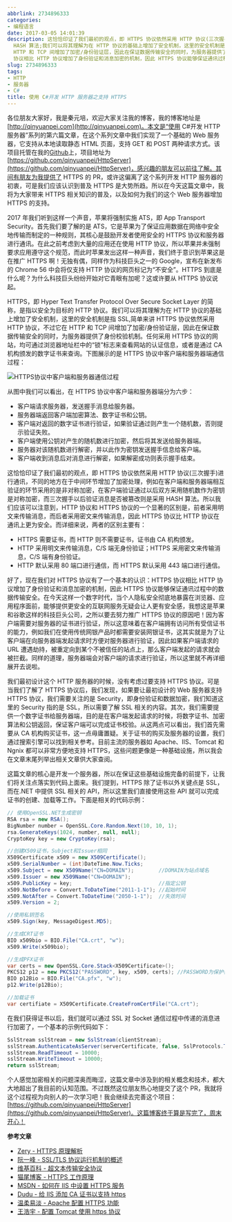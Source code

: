 ```yaml
---
abbrlink: 2734896333
categories:
- 编程语言
date: 2017-03-05 14:01:39
description: 这恰恰印证了我们最初的观点，即 HTTPS 协议依然采用 HTTP 协议(三次握手)进行通讯，不同的地方在于中间环节增加了加密处理，例如在客户端和服务器端相互验证的环节采用的是非对称加密，在客户端验证通过以后双方采用随机数作为密钥是对称加密，而三次握手以后验证消息是否被篡改则是采用
  HASH 算法;我们可以将其理解为在 HTTP 协议的基础上增加了安全机制，这里的安全机制是指 SSL,简单来讲 HTTPS 协议依然采用 HTTP 协议，不过它在
  HTTP 和 TCP 间增加了加密/身份验证层，因此在保证数据传输安全的同时，为服务器提供了身份校验机制;好了，现在我们对 HTTPS 协议有了一个基本的认识：HTTPS
  协议相比 HTTP 协议增加了身份验证和消息加密的机制，因此 HTTPS 协议能够保证通讯过程中的数据传输安全
slug: 2734896333
tags:
- HTTP
- 服务器
- C#
title: 使用 C#开发 HTTP 服务器之支持 HTTPS
---
```


各位朋友大家好，我是秦元培，欢迎大家关注我的博客，我的博客地址是[http://qinyuanpei.com](http://qinyuanpei.com)。本文是“使用 C#开发 HTTP 服务器”系列的第六篇文章，在这个系列文章中我们实现了一个基础的 Web 服务器，它支持从本地读取静态 HTML 页面，支持 GET 和 POST 两种请求方式。该项目托管在我的[Github](https://github.com/qinyuanpei)上，项目地址为[https://github.com/qinyuanpei/HttpServer](https://github.com/qinyuanpei/HttpServer)，感兴趣的朋友可以前往了解。其间有朋友为我提供了 HTTPS 的 PR，或许这偏离了这个系列开发 HTTP 服务器的初衷，可是我们应该认识到普及 HTTPS 是大势所趋。所以在今天这篇文章中，我将为大家带来 HTTPS 相关知识的普及，以及如何为我们的这个 Web 服务器增加 HTTPS 的支持。

<!--more-->

2017 年我们听到这样一个声音，苹果将强制实施 ATS，即 App Transport Security。首先我们要了解的是 ATS，它是苹果为了保证应用数据在网络中安全地传输而制定的一种规则，其核心是鼓励开发者使用安全的 HTTPS 协议和服务器进行通讯。在此之前考虑到大量的应用还在使用 HTTP 协议，所以苹果并未强制要求应用遵守这个规范，而此时苹果发出这样一种声音，我们终于意识到苹果这是在推广 HTTPS 啊！无独有偶，同样作为科技巨头之一的 Google，宣布在新发布的 Chrome 56 中会将仅支持 HTTP 协议的网页标记为“不安全”。HTTPS 到底是什么呢？为什么科技巨头纷纷开始对它青眼有加呢？这或许要从 HTTPS 协议说起。

HTTPS，即 Hyper Text Transfer Protocol Over Secure Socket Layer 的简称，是指以安全为目标的 HTTP 协议。我们可以将其理解为在 HTTP 协议的基础上增加了安全机制，这里的安全机制是指 SSL,简单来讲 HTTPS 协议依然采用 HTTP 协议，不过它在 HTTP 和 TCP 间增加了加密/身份验证层，因此在保证数据传输安全的同时，为服务器提供了身份校验机制。任何采用 HTTPS 协议的网站，均可通过浏览器地址栏中的“锁”标志来查看网站的认证信息，或者是通过 CA 机构颁发的数字证书来查询。下图展示的是 HTTPS 协议中客户端和服务器端通信过程：

![HTTPS协议中客户端和服务器通信过程](https://ww1.sinaimg.cn/large/4c36074fly1fzix85xqd1j20i00fkwg8.jpg)

从图中我们可以看出，在 HTTPS 协议中客户端和服务器端分为六步：

* 客户端请求服务器，发送握手消息给服务器。
* 服务器端返回客户端加密算法、数字证书和公钥。
* 客户端对返回的数字证书进行验证，如果验证通过则产生一个随机数，否则提示验证失败。
* 客户端使用公钥对产生的随机数进行加密，然后将其发送给服务器端。
* 服务器对该随机数进行解密，并以此作为密钥发送握手信息给客户端。
* 客户端收到消息后对消息进行解密，如果解密成功则表示握手结束。

这恰恰印证了我们最初的观点，即 HTTPS 协议依然采用 HTTP 协议(三次握手)进行通讯，不同的地方在于中间环节增加了加密处理，例如在客户端和服务器端相互验证的环节采用的是非对称加密，在客户端验证通过以后双方采用随机数作为密钥是对称加密，而三次握手以后验证消息是否被篡改则是采用 HASH 算法。所以我们应该可以注意到，HTTP 协议和 HTTPS 协议的一个显著的区别是，前者采用明文来传输消息，而后者采用密文来传输消息，因此 HTTPS 协议比 HTTP 协议在通讯上更为安全。而详细来说，两者的区别主要有：

* HTTPS 需要证书，而 HTTP 则不需要证书，证书由 CA 机构颁发。
* HTTP 采用明文来传输消息，C/S 端无身份验证；HTTPS 采用密文来传输消息，C/S 端有身份验证。
* HTTP 默认采用 80 端口进行通信，而 HTTPS 默认采用 443 端口进行通信。

好了，现在我们对 HTTPS 协议有了一个基本的认识：HTTPS 协议相比 HTTP 协议增加了身份验证和消息加密的机制，因此 HTTPS 协议能够保证通讯过程中的数据传输安全。在今天这样一个数字时代，当个人隐私安全彻底地暴露在浏览器、应用程序面前，能够提供更安全的互联网服务无疑会让人更有安全感，我想这是苹果和谷歌这样的科技巨头公司，之所以要去努力推广 HTTPS 协议的原因吧！因为客户端需要对服务器的证书进行验证，所以这意味着在客户端拥有访问所有受信证书的能力，例如我们在使用传统网银产品时都需要安装网银证书，这其实就是为了让客户端在向服务器端发起请求时方便对服务器进行验证，因此如果客户端请求的 URL 遭遇劫持，被重定向到某个不被信任的站点上，那么客户端发起的请求就会被拦截。同样的道理，服务器端会对客户端的请求进行验证，所以这里就不再详细展开去说啦。

我们最初设计这个 HTTP 服务器的时候，没有考虑过要支持 HTTPS 协议。可是当我们了解了 HTTPS 协议后，我们发现，如果要让最初设计的 Web 服务器支持 HTTPS 协议，我们需要关注的是 Security，即身份验证和数据加密，我们知道这里的 Security 指的是 SSL，所以需要了解 SSL 相关的内容。其次，我们需要提供一个数字证书给服务器端，目的是在客户端发起请求的时候，将数字证书、加密算法和公钥返回，保证客户端可以完成证书校验。从这两点可以看出，我们首先需要从 CA 机构购买证书，这一点毋庸置疑。关于证书的购买及服务器的设置，我们通过搜索引擎可以找到相关参考。目前主流的服务器如 Apache、IIS、Tomcat 和 Ngnix 都可以非常方便地支持 HTTPS，这些问题更像是一种基础设施，所以我会在文章末尾列举出相关文章供大家查阅。

这篇文章的核心是开发一个服务器，所以在保证这些基础设施完备的前提下，让我们将关注点落实到代码上面来。我们提到，HTTPS 除了证书以外关键点是 SSL，而在.NET 中提供 SSL 相关的 API，所以这里我们直接使用这些 API 就可以完成证书的创建、加载等工作。下面是相关的代码示例：

```csharp
// 使用OpenSSL.NET生成密钥
RSA rsa = new RSA();
BigNumber number = OpenSSL.Core.Random.Next(10, 10, 1);
rsa.GenerateKeys(1024, number, null, null);
CryptoKey key = new CryptoKey(rsa);

//创建X509证书，Subject和Issuer相同 
X509Certificate x509 = new X509Certificate();
x509.SerialNumber = (int)DateTime.Now.Ticks;
x509.Subject = new X509Name("CN=DOMAIN");        //DOMAIN为站点域名 
x509.Issuer = new X509Name("CN=DOMAIN");
x509.PublicKey = key;                            //指定公钥 
x509.NotBefore = Convert.ToDateTime("2011-1-1"); //起始时间 
x509.NotAfter = Convert.ToDateTime("2050-1-1");  //失效时间 
x509.Version = 2;

//使用私钥签名
x509.Sign(key, MessageDigest.MD5);

//生成CRT证书
BIO x509bio = BIO.File("CA.crt", "w");
x509.Write(x509bio);

//生成PFX证书
var certs = new OpenSSL.Core.Stack<X509Certificate>();
PKCS12 p12 = new PKCS12("PASSWORD", key, x509, certs); //PASSWORD为保护密钥 
BIO p12Bio = BIO.File("CA.pfx", "w");
p12.Write(p12Bio);

//加载证书
var certifiate = X509Certificate.CreateFromCertFile("CA.crt");
```
在我们获得证书以后，我们就可以通过 SSL 对 Socket 通信过程中传递的消息进行加密了，一个基本的示例代码如下：
```csharp
SslStream sslStream = new SslStream(clientStream);
sslStream.AuthenticateAsServer(serverCertificate, false, SslProtocols.Tls, true);
sslStream.ReadTimeout = 10000;
sslStream.WriteTimeout = 10000;
return sslStream;
```
个人感觉加密相关的问题深奥而晦涩，这篇文章中涉及到的相关概念和技术，都大大地超出了我目前的认知范围。不过既然这位朋友热心地提交了这个 PR，我就将这个过程视为向别人的一次学习吧！我会继续去完善这个项目：[https://github.com/qinyuanpei/HttpServer](https://github.com/qinyuanpei/HttpServer)。这篇博客终于算是写完了，周末开心！

**参考文章**
* [Zery - HTTPS 原理解析](http://www.cnblogs.com/zery/p/5164795.html)
* [阮一峰 - SSL/TLS 协议运行机制的概述](http://www.ruanyifeng.com/blog/2014/02/ssl_tls.html)
* [维基百科 - 超文本传输安全协议](https://zh.wikipedia.org/zh-hans/%E8%B6%85%E6%96%87%E6%9C%AC%E4%BC%A0%E8%BE%93%E5%AE%89%E5%85%A8%E5%8D%8F%E8%AE%AE)
* [猫尾博客 - HTTPS 工作原理](https://cattail.me/tech/2015/11/30/how-https-works.html)
* [MSDN - 如何在 IIS 中设置 HTTPS 服务](https://support.microsoft.com/zh-cn/help/324069/how-to-set-up-an-https-service-in-iis)
* [Dudu - 给 IIS 添加 CA 证书以支持 https](http://www.cnblogs.com/dudu/p/iis_https_ca.html)
* [温柔易淡 - Apache 配置 HTTPS 功能](http://www.cnblogs.com/liaojiafa/p/6028816.html)
* [王浩宇 - 配置 Tomcat 使用 https 协议](http://www.cnblogs.com/wanghaoyuhappy/p/5267702.html)